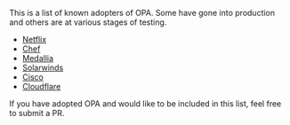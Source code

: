 This is a list of known adopters of OPA. Some have gone into production and
others are at various stages of testing.

* [Netflix](https://www.netflix.com)
* [Chef](https://www.chef.io/)
* [Medallia](https://www.medallia.com/)
* [Solarwinds](https://www.solarwinds.com/)
* [Cisco](https://www.cisco.com/)
* [Cloudflare](https://www.cloudflare.com/)

If you have adopted OPA and would like to be included in this list, feel free to
submit a PR.

